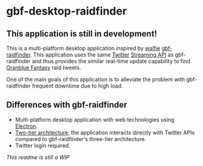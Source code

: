 # gbf-desktop-raidfinder

## This application is still in **development**!

This is a multi-platform desktop application inspired by [walfie](https://github.com/walfie) [gbf-raidfinder](https://github.com/walfie/gbf-raidfinder). This application uses the same [Twitter](https://twitter.com) [Streaming API](https://dev.twitter.com/streaming/overview) as gbf-raidfinder and thus provides the similar real-time update capability to find [Granblue Fantasy](http://granbluefantasy.jp/) raid tweets.

One of the main goals of this application is to alleviate the problem with gbf-raidfinder frequent downtime due to high load.

## Differences with gbf-raidfinder
* Multi-platform desktop application with web technologies using [Electron](https://electron.atom.io/).
* [Two-tier architecture](http://www.softwaretestingclass.com/what-is-difference-between-two-tier-and-three-tier-architecture/); the application interacts directly with Twitter APIs compared to gbf-raidfinder's three-tier architecture.
* Twitter login required.

*This readme is still a WIP*